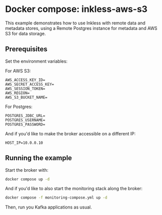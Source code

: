 # Docker compose: inkless-aws-s3

This example demonstrates how to use Inkless with remote data and metadata stores,
using a Remote Postgres instance for metadata and AWS S3 for data storage.

## Prerequisites

Set the environment variables:

For AWS S3:

```properties
AWS_ACCESS_KEY_ID=
AWS_SECRET_ACCESS_KEY=
AWS_SESSION_TOKEN=
AWS_REGION=
AWS_S3_BUCKET_NAME=
```

For Postgres:

```properties
POSTGRES_JDBC_URL=
POSTGRES_USERNAME=
POSTGRES_PASSWORD=
```

And if you'd like to make the broker accessible on a different IP:

```properties
HOST_IP=10.0.0.10
```

## Running the example

Start the broker with:
```bash
docker compose up -d
```

And if you'd like to also start the monitoring stack along the broker:

```bash
docker compose -f monitoring-compose.yml up -d
```

Then, run you Kafka applications as usual.
